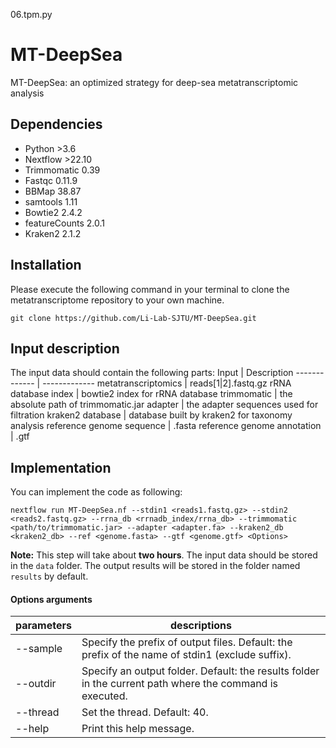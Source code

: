 06.tpm.py
# MT-DeepSea
MT-DeepSea: an optimized strategy for deep-sea metatranscriptomic analysis
## Dependencies
- Python >3.6
- Nextflow >22.10
- Trimmomatic 0.39
- Fastqc 0.11.9
- BBMap 38.87
- samtools 1.11
- Bowtie2 2.4.2
- featureCounts 2.0.1
- Kraken2 2.1.2

##  Installation
Please execute the following command in your terminal to clone the metatranscriptome repository to your own machine. 
```shell
git clone https://github.com/Li-Lab-SJTU/MT-DeepSea.git
```
## Input description 
The input data should contain the following parts:
Input  | Description
------------- | -------------
metatranscriptomics | reads[1\|2].fastq.gz
rRNA database index  | bowtie2 index for rRNA database
trimmomatic | the absolute path of trimmomatic.jar
adapter | the adapter sequences used for filtration
kraken2 database | database built by kraken2 for taxonomy analysis
reference genome sequence | .fasta
reference genome annotation | .gtf

## Implementation
You can implement the code as following:
```shell
nextflow run MT-DeepSea.nf --stdin1 <reads1.fastq.gz> --stdin2 <reads2.fastq.gz> --rrna_db <rrnadb_index/rrna_db> --trimmomatic <path/to/trimmomatic.jar> --adapter <adapter.fa> --kraken2_db <kraken2_db> --ref <genome.fasta> --gtf <genome.gtf> <Options> 
```
**Note:** This step will take about **two hours**. The input data should be stored in the `data` folder. The output results will be stored in the folder named `results` by default.


#### Options arguments
|parameters|descriptions|
|---|---|
|--sample|Specify the prefix of output files. Default: the prefix of the name of stdin1 (exclude suffix).|
|--outdir|Specify an output folder. Default: the results folder in the current path where the command is executed.|
|--thread| Set the thread. Default: 40.|
|--help|Print this help message.|
